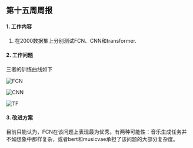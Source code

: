 ## 第十五周周报

#### 1. 工作内容

1. 在2000数据集上分别测试FCN、CNN和transformer.

#### 2. 工作问题

三者的训练曲线如下

![FCN](D:\codes\groupies\res\curves\2000\FCN.jpg)

![CNN](D:\codes\groupies\res\curves\2000\CNN.jpg)

![TF](D:\codes\groupies\res\curves\2000\TF.jpg)

#### 3. 改进方案

目前只能认为，FCN在该问题上表现最为优秀。有两种可能性：音乐生成任务并不如想象中那样复杂，或者bert和musicvae承担了该问题的大部分复杂度。